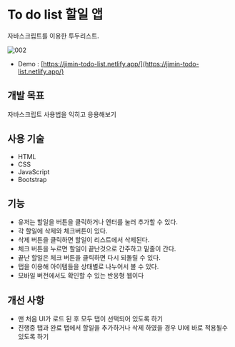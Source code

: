 # To do list 할일 앱

자바스크립트를 이용한 투두리스트.

![002](https://user-images.githubusercontent.com/92264611/171679530-114dd0ad-9d1f-4793-ab0d-54a4739c9403.jpg)

- Demo : [https://jimin-todo-list.netlify.app/](https://jimin-todo-list.netlify.app/)

## 개발 목표

자바스크립트 사용법을 익히고 응용해보기

## 사용 기술

- HTML
- CSS
- JavaScript
- Bootstrap

## 기능

- 유저는 할일을 버튼을 클릭하거나 엔터를 눌러 추가할 수 있다.
- 각 할일에 삭제와 체크버튼이 있다.
- 삭제 버튼을 클릭하면 할일이 리스트에서 삭제된다.
- 체크 버튼을 누르면 할일이 끝난것으로 간주하고 밑줄이 간다.
- 끝난 할일은 체크 버튼을 클릭하면 다시 되돌릴 수 있다.
- 탭을 이용해 아이템들을 상태별로 나누어서 볼 수 있다.
- 모바일 버전에서도 확인할 수 있는 반응형 웹이다

## 개선 사항

- 맨 처음 UI가 로드 된 후 모두 탭이 선택되어 있도록 하기
- 진행중 탭과 완료 탭에서 할일을 추가하거나 삭제 하였을 경우 UI에 바로 적용될수 있도록 하기